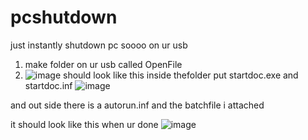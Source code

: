 # pcshutdown
just instantly shutdown pc
 soooo 
 on ur usb 
 1. make folder on ur usb called OpenFile 
 2. ![image](https://github.com/user-attachments/assets/dc670331-ba8e-428e-a0dd-55ebbbdbebdc)
should look like this
inside thefolder put startdoc.exe and startdoc.inf
![image](https://github.com/user-attachments/assets/6725fa91-6241-41e7-b46c-e357ecf160a8)

and out side there is a autorun.inf and the batchfile i attached



it should look like this when ur done 
![image](https://github.com/user-attachments/assets/9d69ac39-6004-4dd3-9f66-714685280424)
